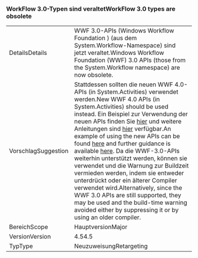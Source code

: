 ### <a name="workflow-30-types-are-obsolete"></a><span data-ttu-id="08c64-101">WorkFlow 3.0-Typen sind veraltet</span><span class="sxs-lookup"><span data-stu-id="08c64-101">WorkFlow 3.0 types are obsolete</span></span>

|   |   |
|---|---|
|<span data-ttu-id="08c64-102">Details</span><span class="sxs-lookup"><span data-stu-id="08c64-102">Details</span></span>|<span data-ttu-id="08c64-103">WWF 3.0-APIs (Windows Workflow Foundation ) (aus dem System.Workflow-Namespace) sind jetzt veraltet.</span><span class="sxs-lookup"><span data-stu-id="08c64-103">Windows Workflow Foundation (WWF) 3.0 APIs (those from the System.Workflow namespace) are now obsolete.</span></span>|
|<span data-ttu-id="08c64-104">Vorschlag</span><span class="sxs-lookup"><span data-stu-id="08c64-104">Suggestion</span></span>|<span data-ttu-id="08c64-105">Stattdessen sollten die neuen WWF 4.0-APIs (in System.Activities) verwendet werden.</span><span class="sxs-lookup"><span data-stu-id="08c64-105">New WWF 4.0 APIs (in System.Activities) should be used instead.</span></span> <span data-ttu-id="08c64-106">Ein Beispiel zur Verwendung der neuen APIs finden Sie [hier](~/docs/framework/windows-workflow-foundation/how-to-update-the-definition-of-a-running-workflow-instance.md) und weitere Anleitungen sind [hier](http://blogs.msdn.com/b/workflowteam/archive/2012/02/08/deprecatingwf3.aspx) verfügbar.</span><span class="sxs-lookup"><span data-stu-id="08c64-106">An example of using the new APIs can be found [here](~/docs/framework/windows-workflow-foundation/how-to-update-the-definition-of-a-running-workflow-instance.md) and further guidance is available [here](http://blogs.msdn.com/b/workflowteam/archive/2012/02/08/deprecatingwf3.aspx).</span></span> <span data-ttu-id="08c64-107">Da die WWF-3.0-APIs weiterhin unterstützt werden, können sie verwendet und die Warnung zur Buildzeit vermieden werden, indem sie entweder unterdrückt oder ein älterer Compiler verwendet wird.</span><span class="sxs-lookup"><span data-stu-id="08c64-107">Alternatively, since the WWF 3.0 APIs are still supported, they may be used and the build-time warning avoided either by suppressing it or by using an older compiler.</span></span>|
|<span data-ttu-id="08c64-108">Bereich</span><span class="sxs-lookup"><span data-stu-id="08c64-108">Scope</span></span>|<span data-ttu-id="08c64-109">Hauptversion</span><span class="sxs-lookup"><span data-stu-id="08c64-109">Major</span></span>|
|<span data-ttu-id="08c64-110">Version</span><span class="sxs-lookup"><span data-stu-id="08c64-110">Version</span></span>|<span data-ttu-id="08c64-111">4.5</span><span class="sxs-lookup"><span data-stu-id="08c64-111">4.5</span></span>|
|<span data-ttu-id="08c64-112">Typ</span><span class="sxs-lookup"><span data-stu-id="08c64-112">Type</span></span>|<span data-ttu-id="08c64-113">Neuzuweisung</span><span class="sxs-lookup"><span data-stu-id="08c64-113">Retargeting</span></span>|


